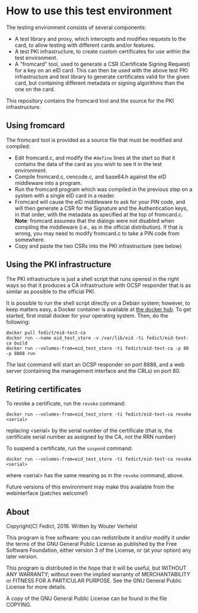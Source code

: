 # How to use this test environment

The testing environment consists of several components:

- A test library and proxy, which intercepts and modifies requests to
  the card, to allow testing with different cards and/or features.
- A test PKI infrastructure, to create custom certificates
  for use within the test environment.
- A "fromcard" tool, used to generate a CSR (Certificate Signing
  Request) for a key on an eID card. This can then be used with the
  above test PKI infrastructure and test library to generate
  certificates valid for the given card, but containing different
  metadata or signing algorithms than the one on the card.

This repository contains the fromcard tool and the source for the PKI
infrastructure.

## Using fromcard

The fromcard tool is provided as a source file that must be modified and
compiled:

- Edit fromcard.c, and modify the `#define` lines at the start so that it
  contains the data of the card as you wish to see it in the test
  environment.
- Compile fromcard.c, cencode.c, and base64.h against the eID middleware
  into a program.
- Run the fromcard program which was compiled in the previous step on a
  system with a single eID card in a reader.
- Fromcard will cause the eID middleware to ask for your PIN code, and
  will then generate a CSR for the Signature and the Authentication
  keys, in that order, with the metadata as specified at the top of
  fromcard.c. **Note**: fromcard assumes that the dialogs were not
  disabled when compiling the middleware (i.e., as in the official
  distribution). If that is wrong, you may need to modify fromcard.c to
  take a PIN code from somewhere.
- Copy and paste the two CSRs into the PKI infrastructure (see below)

## Using the PKI infrastructure

The PKI infrastructure is just a shell script that runs openssl in the
right ways so that it produces a CA infrastructure with OCSP responder
that is as similar as possible to the official PKI.

It is possible to run the shell script directly on a Debian system;
however, to keep matters easy, a Docker container is available at [the
docker hub](https://hub.docker.com/f/fedict/eid-test-ca). To get
started, first install docker for your operating system. Then, do the
following:

    docker pull fedict/eid-test-ca
    docker run --name eid_test_store -v /var/lib/eid -ti fedict/eid-test-ca build
    docker run --volumes-from=eid_test_store -ti fedict/eid-test-ca -p 80 -p 8888 run

The last command will start an OCSP responder on port 8888, and a web
server (containing the management interface and the CRLs) on port 80.

## Retiring certificates

To revoke a certificate, run the `revoke` command:

    docker run --volumes-from=eid_test_store -ti fedict/eid-test-ca revoke <serial>

replacing &lt;serial&gt; by the serial number of the certificate (that
is, the certificate serial number as assigned by the CA, *not* the RRN
number)

To suspend a certificate, run the `suspend` command:

    docker run --volumes-from=eid_test_store -ti fedict/eid-test-ca revoke <serial>

where &lt;serial&gt; has the same meaning as in the `revoke` command,
above.

Future versions of this environment may make this available from the
webinterface (patches welcome!)

## About

Copyright(C) Fedict, 2016.
Written by Wouter Verhelst

This program is free software: you can redistribute it and/or modify
it under the terms of the GNU General Public License as published by
the Free Software Foundation, either version 3 of the License, or
(at your option) any later version.

This program is distributed in the hope that it will be useful,
but WITHOUT ANY WARRANTY; without even the implied warranty of
MERCHANTABILITY or FITNESS FOR A PARTICULAR PURPOSE.  See the
GNU General Public License for more details.

A copy of the GNU General Public License can be found in the file
COPYING.
